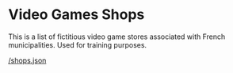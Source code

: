 # Video Games Shops

This is a list of fictitious video game stores associated with French municipalities. Used for training purposes.

<a href="shops.json">/shops.json</a>
